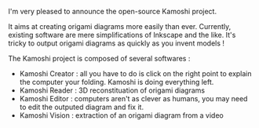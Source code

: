 I'm very pleased to announce the open-source Kamoshi project.

It aims at creating origami diagrams more easily than ever. 
Currently, existing software are mere simplifications of Inkscape and the like. 
It's tricky to output origami diagrams as quickly as you invent models !

The Kamoshi project is composed of several softwares :

* Kamoshi Creator : all you have to do is click on the right point to explain the computer your folding. Kamoshi is doing everything left.
* Kamoshi Reader : 3D reconstituation of origami diagrams
* Kamoshi Editor :  computers aren't as clever as humans, you may need to edit the outputed diagram and fix it.
* Kamoshi Vision : extraction of an origami diagram from a video
